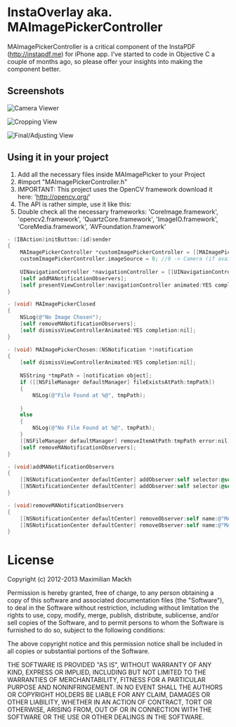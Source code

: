 # InstaOverlay aka. MAImagePickerController

MAImagePickerController is a critical component of the InstaPDF (http://instapdf.me) for iPhone app. I've started to code in Objective C a couple of months ago, so please
offer your insights into making the component better.

## Screenshots

![Camera Viewer](/path/to/img.jpg "Take an image")

![Cropping View](/path/to/img.jpg "Crop")

![Final/Adjusting View](/path/to/img.jpg "Adjust the image, rotate, filter and confirm.")

## Using it in your project

1. Add all the necessary files inside MAImagePicker to your Project
2. #import "MAImagePickerController.h"
3. IMPORTANT: This project uses the OpenCV framework download it here: 'http://opencv.org/'
4. The API is rather simple, use it like this:
5. Double check all the necessary frameworks: 'CoreImage.framework', 'opencv2.framework', 'QuartzCore.framework', 'ImageIO.framework', 'CoreMedia.framework', 'AVFoundation.framework'

```objective-c
- (IBAction)initButton:(id)sender
{
    MAImagePickerController *customImagePickerController = [[MAImagePickerController alloc] init];
    customImagePickerController.imageSource = 0; //0 -> Camera (if available), 1 -> Library
    
    UINavigationController *navigationController = [[UINavigationController alloc] initWithRootViewController:customImagePickerController];
    [self addMANotificationObservers];
    [self presentViewController:navigationController animated:YES completion:nil];
}

- (void) MAImagePickerClosed
{
    NSLog(@"No Image Chosen");
    [self removeMANotificationObservers];
    [self dismissViewControllerAnimated:YES completion:nil];
}

- (void) MAImagePickerChosen:(NSNotification *)notification
{
    [self dismissViewControllerAnimated:YES completion:nil];
    
    NSString *tmpPath = [notification object];
    if ([[NSFileManager defaultManager] fileExistsAtPath:tmpPath])
    {
        NSLog(@"File Found at %@", tmpPath);
        
    }
    else
    {
        NSLog(@"No File Found at %@", tmpPath);
    }
    [[NSFileManager defaultManager] removeItemAtPath:tmpPath error:nil];
    [self removeMANotificationObservers];
}

- (void)addMANotificationObservers
{
    [[NSNotificationCenter defaultCenter] addObserver:self selector:@selector(MAImagePickerClosed) name:@"MAIPCFail" object:nil];
    [[NSNotificationCenter defaultCenter] addObserver:self selector:@selector(MAImagePickerChosen:) name:@"MAIPCSuccess" object:nil];
}

- (void)removeMANotificationObservers
{
    [[NSNotificationCenter defaultCenter] removeObserver:self name:@"MAIPCFail" object:nil];
    [[NSNotificationCenter defaultCenter] removeObserver:self name:@"MAIPCSuccess" object:nil];
}
```

# License
Copyright (c) 2012-2013 Maximilian Mackh

Permission is hereby granted, free of charge, to any person obtaining a copy of this software and associated documentation files (the "Software"), to deal in the Software without restriction, including without limitation the rights to use, copy, modify, merge, publish, distribute, sublicense, and/or sell copies of the Software, and to permit persons to whom the Software is furnished to do so, subject to the following conditions:

The above copyright notice and this permission notice shall be included in all copies or substantial portions of the Software.

THE SOFTWARE IS PROVIDED "AS IS", WITHOUT WARRANTY OF ANY KIND, EXPRESS OR IMPLIED, INCLUDING BUT NOT LIMITED TO THE WARRANTIES OF MERCHANTABILITY, FITNESS FOR A PARTICULAR PURPOSE AND NONINFRINGEMENT. IN NO EVENT SHALL THE AUTHORS OR COPYRIGHT HOLDERS BE LIABLE FOR ANY CLAIM, DAMAGES OR OTHER LIABILITY, WHETHER IN AN ACTION OF CONTRACT, TORT OR OTHERWISE, ARISING FROM, OUT OF OR IN CONNECTION WITH THE SOFTWARE OR THE USE OR OTHER DEALINGS IN THE SOFTWARE.